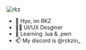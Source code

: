 ![rkz](https://github.com/DevRKZ/DevRKZ/assets/152344412/1f095dd5-0e95-4609-9a13-f78374cedb39)


- 👋 Hyo, im RKZ
- 👨‍💻 UI/UX Desginer
- 🌱 Learning .lua & .pwn
- 📫 My discord is @rckzin_

<!---
DevRKZ/DevRKZ is a ✨ special ✨ repository because its `README.md` (this file) appears on your GitHub profile.
You can click the Preview link to take a look at your changes.
--->
